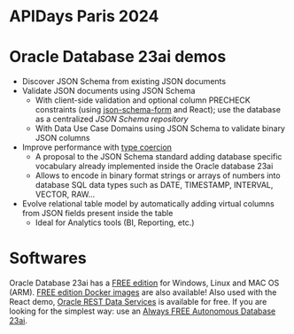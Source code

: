 # APIDays Paris 2024

# Oracle Database 23ai demos
- Discover JSON Schema from existing JSON documents
- Validate JSON documents using JSON Schema
    - With client-side validation and optional column PRECHECK constraints (using [json-schema-form](https://github.com/remoteoss/json-schema-form) and React); use the database as a centralized _JSON Schema repository_
    - With Data Use Case Domains using JSON Schema to validate binary JSON columns
- Improve performance with [type coercion](https://github.com/json-schema-org/vocab-database/blob/main/database.md)
    - A proposal to the JSON Schema standard adding database specific vocabulary already implemented inside the Oracle database 23ai
    - Allows to encode in binary format strings or arrays of numbers into database SQL data types such as DATE, TIMESTAMP, INTERVAL, VECTOR, RAW...
- Evolve relational table model by automatically adding virtual columns from JSON fields present inside the table
    - Ideal for Analytics tools (BI, Reporting, etc.)

# Softwares
Oracle Database 23ai has a [FREE edition](oracle.com/database/free) for Windows, Linux and MAC OS (ARM). [FREE edition Docker images](https://hub.docker.com/r/gvenzl/oracle-free) are also available! Also used with the React demo, [Oracle REST Data Services](oracle.com/ords) is available for free. If you are looking for the simplest way: use an [Always FREE Autonomous Database 23ai](oracle.com/cloud/free).
